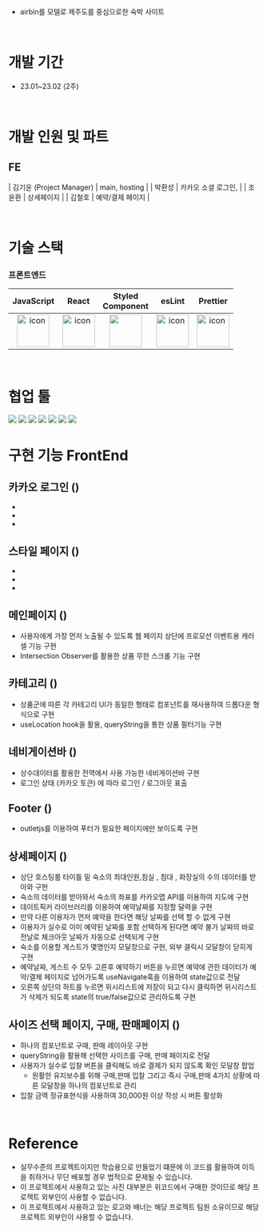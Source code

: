 

- airbin를 모델로 제주도를 중심으로한 숙박 사이트
</br>

# 개발 기간

- 23.01~23.02 (2주)
</br>

# 개발 인원 및 파트
## FE
| 김기윤 (Project Manager) | main, hosting | 
| 박환성 | 카카오 소셜 로그인,  |
| 조윤환 | 상세페이지 |
| 김철호 | 예약/결제 페이지 |

</br>

# 기술 스택

### 프론트엔드

|JavaScript|React|Styled</br>Component|esLint|Prettier|
| :--: | :--: | :--: | :--: | :--: |
| <img src="https://techstack-generator.vercel.app/js-icon.svg" alt="icon" width="65" height="65" /> | <img src="https://techstack-generator.vercel.app/react-icon.svg" alt="icon" width="65" height="65" /> | <img src="https://styled-components.com/logo.png" width="65" height="65" /></div> | <img src="https://techstack-generator.vercel.app/eslint-icon.svg" alt="icon" width="65" height="65" /> | <img src="https://techstack-generator.vercel.app/prettier-icon.svg" alt="icon" width="65" height="65" /> |


</br>

# 협업 툴

<div>
<img src="https://img.shields.io/badge/Git-F05032?style=flat&logo=Git&logoColor=white"/>
<img src="https://img.shields.io/badge/GitHub-181717?style=flat&logo=GitHub&logoColor=white"/>
<img src="https://img.shields.io/badge/Slack-4A154B?style=flat&logo=Slack&logoColor=white"/>
<img src="https://img.shields.io/badge/Trello-0052CC?style=flat&logo=Trello&logoColor=white"/>
<img src="https://img.shields.io/badge/Notion-000000?style=flat&logo=Notion&logoColor=white"/>
<img src="https://img.shields.io/badge/Figma-F24E1E?style=flat&logo=Figma&logoColor=white"/>
<img src="https://img.shields.io/badge/VSCode-007ACC?style=flat&logo=Visual Studio Code&logoColor=white"/>
</div>

# 구현 기능  FrontEnd


## 카카오 로그인 ()
- 
-
-

## 스타일 페이지 ()
- 
-
-

## 메인페이지 ()
- 사용자에게 가장 먼저 노출될 수 있도록 웹 페이지 상단에 프로모션 이벤트용 캐러셀 기능 구현
- Intersection Observer를 활용한 상품 무한 스크롤 기능 구현

## 카테고리 ()
- 상품군에 따른 각 카테고리 UI가 동일한 형태로 컴포넌트를 재사용하여 드롭다운 형식으로 구현
- useLocation hook을 활용, queryString을 통한 상품 필터기능 구현

## 네비게이션바 ()
- 상수데이터를 활용한 전역에서 사용 가능한 네비게이션바 구현
- 로그인 상태 (카카오 토큰) 에 따라 로그인 / 로그아웃 표출

## Footer ()
- outletjs를 이용하여 푸터가 필요한 페이지에만 보이도록 구현

## 상세페이지 ()
- 상단 호스팅룸 타이틀 밑 숙소의 최대인원,침실 , 침대 , 화장실의 수의 데이터를 받아와 구현
- 숙소의 데이터를 받아와서 숙소의 좌표를 카카오맵 API를 이용하여 지도에 구현
- 데이트픽커 라이브러리를 이용하여 예약날짜를 지정할 달력을 구현
- 만약 다른 이용자가 먼저 예약을 한다면 해당 날짜를 선택 할 수 없게 구현
- 이용자가 실수로 이미 예약된 날짜를 포함 선택하게 된다면 예약 불가 날짜의 바로 전날로 체크아웃 
  날짜가 자동으로 선택되게 구현
- 숙소를 이용할 게스트가 몇명인지 모달창으로 구현, 외부 클릭시 모달창이 닫히게 구현
- 예약날짜, 게스트 수 모두 고른후 예약하기 버튼을 누르면 예약에 관한 데이터가 예약/결제 페이지로 넘어가도록
  useNavigate훅을 이용하여 state값으로 전달
- 오른쪽 상단의 하트를 누르면 위시리스트에 저장이 되고 다시 클릭하면 위시리스트가 삭제가 되도록 state의 true/false값으로
  관리하도록 구현

## 사이즈 선택 페이지, 구매, 판매페이지 ()
- 하나의 컴포넌트로 구매, 판매 레이아웃 구현
- queryString을 활용해 선택한 사이즈를 구매, 판매 페이지로 전달
- 사용자가 실수로 입찰 버튼을 클릭해도 바로 결제가 되지 않도록 확인 모달창 팝업
  - 원활한 유지보수를 위해 구매,판매 입찰 그리고 즉시 구매,판매 4가지 상황에 따른 모달창을 하나의 컴포넌트로 관리
- 입찰 금액 정규표현식을 사용하여 30,000원 이상 작성 시 버튼 활성화

</br>

# Reference
- 실무수준의 프로젝트이지만 학습용으로 만들었기 떄문에 이 코드를 활용하여 이득을 취하거나 무단 배포할 경우 법적으로 문제될 수 있습니다.
- 이 프로젝트에서 사용하고 있는 사진 대부분은 위코드에서 구매한 것이므로 해당 프로젝트 외부인이 사용할 수 없습니다.
- 이 프로젝트에서 사용하고 있는 로고와 배너는 해당 프로젝트 팀원 소유이므로 해당 프로젝트 외부인이 사용할 수 없습니다.
